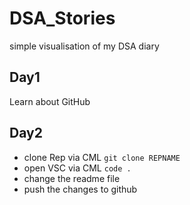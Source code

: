 # DSA_Stories
simple visualisation of my DSA diary

## Day1
Learn about GitHub

## Day2
- clone Rep via CML `git clone REPNAME` 
- open VSC via CML `code .`
- change the readme file
- push the changes to github


